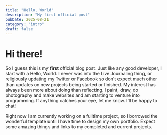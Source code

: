 ```yaml
---
title: "Hello, World"
description: "My first official post"
pubDate: 2025-08-21
category: "intro"
draft: false
---
```


# Hi there!

So I guess this is my **first** official blog post. Just like any good developer, I start with a Hello, World.
I never was into the Live Journaling thing, or religiously updating my Twitter or Facebook so don't expect much other than updates on new projects being started or finished.
My interest has always been more about doing than reflecting. I paint, draw, do photography and make websites and am starting to venture into programming.
If anything catches your eye, let me know. I'll be happy to chat!

Right now I am currently working on a fulltime project, so I borrowed the wonderful template until I have time to design my own portfolio.
Expect some amazing things and links to my completed and current projects.